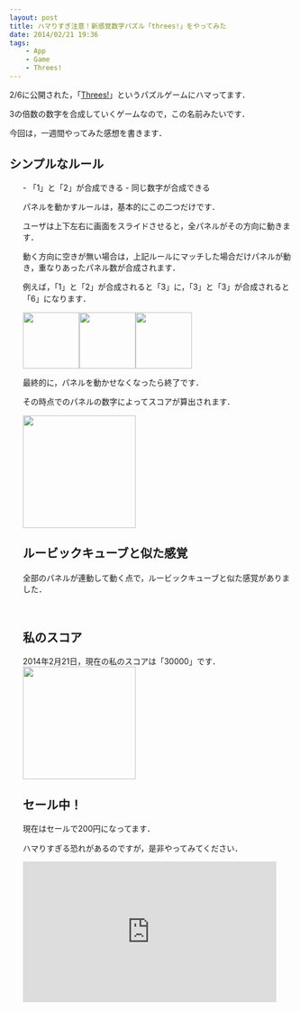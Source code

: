 ```yaml
---
layout: post
title: ハマりすぎ注意！新感覚数字パズル「threes!」をやってみた
date: 2014/02/21 19:36
tags:
    - App
    - Game
    - Threes!
---
```

2/6に公開された，「<a title="threes!" href="https://itunes.apple.com/jp/app/threes!/id779157948?mt=8" target="_blank">Threes!</a>」というパズルゲームにハマってます．

3の倍数の数字を合成していくゲームなので，この名前みたいです．

今回は，一週間やってみた感想を書きます．

<!--more-->

<h2 class="page-heading">シンプルなルール</h2>
<ul class="bullet_check imglist">
- 「1」と「2」が合成できる
- 同じ数字が合成できる

パネルを動かすルールは，基本的にこの二つだけです．

ユーザは上下左右に画面をスライドさせると，全パネルがその方向に動きます．

動く方向に空きが無い場合は，上記ルールにマッチした場合だけパネルが動き，重なりあったパネル数が合成されます．

<span style="line-height: 1.5em;">例えば，「1」と「2」が合成されると「3」に，「3」と「3」が合成されると「6」になります．</span>

<img class="img-frame " alt="" src="http://yutarotanaka.com/blog/wp-content/uploads/2014/01/threes_tutorial_12.png" width="100" /><img class="img-frame " alt="" src="http://yutarotanaka.com/blog/wp-content/uploads/2014/01/threes_tutorial_21.png" width="100" /><img class="img-frame " alt="" src="http://yutarotanaka.com/blog/wp-content/uploads/2014/01/threes_tutorial_3.png" width="100" />

最終的に，パネルを動かせなくなったら終了です．

<span style="line-height: 1.5em;">その時点でのパネルの数字によってスコアが算出されます．</span>

<img class="img-frame " alt="" src="http://yutarotanaka.com/blog/wp-content/uploads/2014/01/threes_score1.png" width="200" />
<h2 class="page-heading"><span style="line-height: 1.5em;">ルービックキューブと似た感覚</span></h2>
全部のパネルが連動して動く点で，ルービックキューブと似た感覚がありました．

&nbsp;
<h2 class="page-heading">私のスコア</h2>
2014年2月21日，現在の私のスコアは「30000」です．

<img class="img-frame " alt="" src="http://yutarotanaka.com/blog/wp-content/uploads/2014/01/threes_my_score.png" width="200" />
<h2 class="page-heading">セール中！</h2>
<span style="line-height: 1.5em;">現在はセールで200円になってます．</span>

ハマりすぎる恐れがあるのですが，是非やってみてください．

<iframe src="http://spsns.net/tools/app.php?url=https://itunes.apple.com/us/app/threes!/id779157948?mt=8" height="250" width="450" frameborder="0"></iframe>
